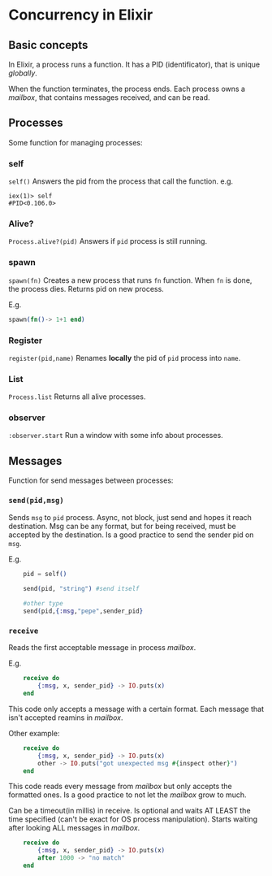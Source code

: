 # Concurrency in Elixir

## Basic concepts
In Elixir, a process runs a function.
It has a PID (identificator), that is unique _globally_.

When the function terminates, the process ends.
Each process owns a _mailbox_, that contains messages received, and can be read.

## Processes
Some function for managing processes:

### self
`self()` 
Answers the pid from the process that call the function.
e.g.

```terminal
iex(1)> self
#PID<0.106.0>
```

###	Alive?
`Process.alive?(pid)` 
Answers if `pid` process is still running.

###	spawn
`spawn(fn)` 
Creates a new process that runs `fn` function. When `fn` is done, the process dies. Returns pid on new process.

E.g.
```elixir
spawn(fn()-> 1+1 end)
```

### Register
`register(pid,name)` 
Renames **locally** the pid of `pid` process into `name`.


### List
`Process.list`
Returns all alive processes.

### observer
`:observer.start`
Run a window with some info about processes.

## Messages
Function for send messages between processes:

### `send(pid,msg)`

Sends `msg` to `pid` process. Async, not block, just send and hopes it reach destination.
Msg can be any format, but for being received, must be accepted by the destination.
Is a good practice to send the sender pid on `msg`.

E.g.

```elixir
	pid = self()
	
	send(pid, "string") #send itself

	#other type
	send(pid,{:msg,"pepe",sender_pid}
```
	
### `receive` 
Reads the first acceptable message in process _mailbox_.

E.g.
```elixir
	receive do
		{:msg, x, sender_pid} -> IO.puts(x)
	end
```
	
This code only accepts a message with a certain format.
Each message that isn't accepted reamins in _mailbox_.
	
Other example:
```elixir
	receive do
		{:msg, x, sender_pid} -> IO.puts(x)
		other -> IO.puts("got unexpected msg #{inspect other}")
	end
```
	
This code reads every message from _mailbox_ but only accepts the formatted ones.
Is a good practice to not let the _mailbox_ grow to much.

	
Can be a timeout(in millis) in receive. Is optional and waits AT LEAST the time specified (can't be exact for OS process manipulation).
Starts waiting after looking ALL messages in _mailbox_.
	
```elixir
	receive do
		{:msg, x, sender_pid} -> IO.puts(x)
		after 1000 -> "no match"
	end
```

